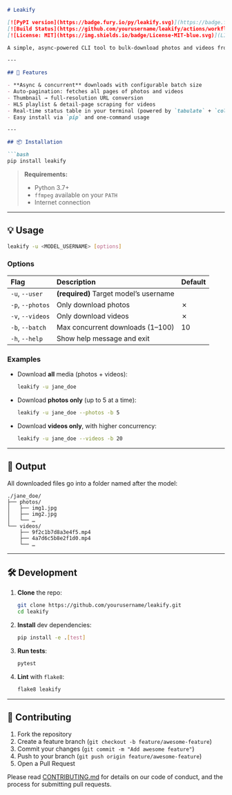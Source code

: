 ````markdown
# Leakify

[![PyPI version](https://badge.fury.io/py/leakify.svg)](https://badge.fury.io/py/leakify)  
[![Build Status](https://github.com/yourusername/leakify/actions/workflows/python.yml/badge.svg)](https://github.com/yourusername/leakify/actions)  
[![License: MIT](https://img.shields.io/badge/License-MIT-blue.svg)](LICENSE)

A simple, async-powered CLI tool to bulk-download photos and videos from [leakedzone.com](https://leakedzone.com). Leakify crawls a model’s public gallery, extracts full-resolution media URLs, and uses `ffmpeg` under the hood for fast, reliable downloads.

---

## 🚀 Features

- **Async & concurrent** downloads with configurable batch size  
- Auto-pagination: fetches all pages of photos and videos  
- Thumbnail → full-resolution URL conversion  
- HLS playlist & detail-page scraping for videos  
- Real-time status table in your terminal (powered by `tabulate` + `colorama`)  
- Easy install via `pip` and one-command usage  

---

## 📦 Installation

```bash
pip install leakify
````

> **Requirements:**
>
> * Python 3.7+
> * `ffmpeg` available on your `PATH`
> * Internet connection

---

## 💡 Usage

```bash
leakify -u <MODEL_USERNAME> [options]
```

### Options

| Flag             | Description                            | Default |
| :--------------- | :------------------------------------- | :------ |
| `-u`, `--user`   | **(required)** Target model’s username |         |
| `-p`, `--photos` | Only download photos                   | ✗       |
| `-v`, `--videos` | Only download videos                   | ✗       |
| `-b`, `--batch`  | Max concurrent downloads (1–100)       | 10      |
| `-h`, `--help`   | Show help message and exit             |         |

### Examples

* Download **all** media (photos + videos):

  ```bash
  leakify -u jane_doe
  ```

* Download **photos only** (up to 5 at a time):

  ```bash
  leakify -u jane_doe --photos -b 5
  ```

* Download **videos only**, with higher concurrency:

  ```bash
  leakify -u jane_doe --videos -b 20
  ```

---

## 📂 Output

All downloaded files go into a folder named after the model:

```
./jane_doe/
├── photos/
│   ├── img1.jpg
│   ├── img2.jpg
│   └── …
└── videos/
    ├── 9f2c1b7d8a3e4f5.mp4
    ├── 4a7d6c5b8e2f1d0.mp4
    └── …
```

---

## 🛠️ Development

1. **Clone** the repo:

   ```bash
   git clone https://github.com/yourusername/leakify.git
   cd leakify
   ```
2. **Install** dev dependencies:

   ```bash
   pip install -e .[test]
   ```
3. **Run tests**:

   ```bash
   pytest
   ```
4. **Lint** with `flake8`:

   ```bash
   flake8 leakify
   ```

---

## 🤝 Contributing

1. Fork the repository
2. Create a feature branch (`git checkout -b feature/awesome-feature`)
3. Commit your changes (`git commit -m "Add awesome feature"`)
4. Push to your branch (`git push origin feature/awesome-feature`)
5. Open a Pull Request

Please read [CONTRIBUTING.md](.github/CONTRIBUTING.md) for details on our code of conduct, and the process for submitting pull requests.
